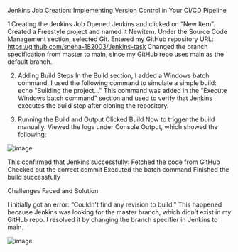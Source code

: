 Jenkins Job Creation: Implementing Version Control in Your CI/CD Pipeline

1.Creating the Jenkins Job
Opened Jenkins and clicked on “New Item”.
Created a Freestyle project and named it Newitem.
Under the Source Code Management section, selected Git.
Entered my GitHub repository URL: https://github.com/sneha-182003/Jenkins-task
Changed the branch specification from master to main, since my GitHub repo uses main as the default branch.

2. Adding Build Steps
In the Build section, I added a Windows batch command.
I used the following command to simulate a simple build: echo "Building the project..."
This command was added in the “Execute Windows batch command” section and used to verify that Jenkins executes the build step after cloning the repository.

3. Running the Build and Output
Clicked Build Now to trigger the build manually.
Viewed the logs under Console Output, which showed the following:

![image](https://github.com/user-attachments/assets/ba0ed371-4650-45b0-9d1b-8780f4490491)

This confirmed that Jenkins successfully:
Fetched the code from GitHub
Checked out the correct commit
Executed the batch command
Finished the build successfully

Challenges Faced and Solution

I initially got an error:
“Couldn't find any revision to build.”
This happened because Jenkins was looking for the master branch, which didn’t exist in my GitHub repo.
I resolved it by changing the branch specifier in Jenkins to main.

![image](https://github.com/user-attachments/assets/ed649bb6-f910-4701-a431-aa7f7917317e)

